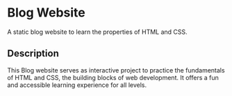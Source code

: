 
# Blog Website

A static blog website to learn the properties of HTML and CSS.



## Description

This Blog website serves as interactive project to practice the fundamentals of HTML and CSS, the building blocks of web development. It offers a fun and accessible learning experience for all levels.